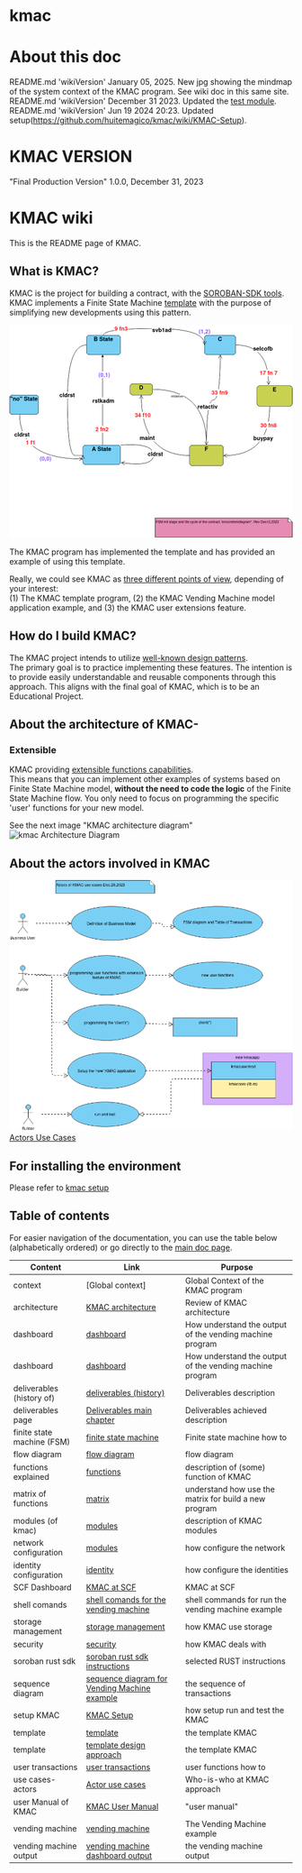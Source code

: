 # kmac
# About this doc 
README.md 'wikiVersion' January 05, 2025. New jpg showing the mindmap of the system context of the KMAC program. See wiki doc in this same site. <br />
README.md 'wikiVersion' December 31 2023. Updated the [test module](https://github.com/huitemagico/kmac/wiki/test-module). <br />
README.md 'wikiVersion' Jun 19 2024 20:23. Updated setup(https://github.com/huitemagico/kmac/wiki/KMAC-Setup). <br />
# KMAC VERSION
"Final Production Version" 1.0.0, December 31, 2023
# KMAC wiki
This is the README page of KMAC.<br>
 

## What is KMAC?
KMAC is the project for building a contract, with the [SOROBAN-SDK tools](https://soroban.stellar.org/).<br>
KMAC implements a Finite State Machine [template](https://github.com/huitemagico/kmac/wiki/Design-Patterns#design-the-template-approach) with the purpose of simplifying new developments using this pattern.<br>

![Vending Machine Example](https://github.com/huitemagico/kmac/blob/main/pictures/kmcorefsmdiagram10.vpd.png)

The KMAC program has implemented the template and has provided an example of using this template. 

Really, we could see KMAC as [three different points of view](https://github.com/huitemagico/kmac/wiki/KMAC-User-Manual#what-is-kmac-the-three-views-of-kmac-), depending of your interest:<br>
(1) The KMAC template program, (2) the KMAC Vending Machine model application example, and (3) the KMAC user extensions feature.

## How do I build KMAC?
The KMAC project intends to utilize [well-known design patterns](https://github.com/huitemagico/kmac/wiki/Design-Patterns).<br>
The primary goal is to practice implementing these features. The intention is to provide easily understandable and reusable components through this approach. This aligns with the final goal of KMAC, which is to be an Educational Project.

## About the architecture of KMAC-
### Extensible
KMAC providing [extensible functions capabilities](https://github.com/huitemagico/kmac/wiki/KMAC%E2%80%90extending-feature:-How-add-user-functions).<br>
This means that you can implement other examples of systems based on Finite State Machine model,  **without the need to code the logic** of the Finite State Machine flow. You only need to focus on programming the specific 'user' functions for your new model.

See the next image "KMAC architecture diagram"
![kmac Architecture Diagram](https://github.com/huitemagico/kmac/blob/main/pictures/kmac03.vpd.png)

## About the actors involved in KMAC
![Actor use cases](https://github.com/huitemagico/kmac/blob/main/pictures/actorsusecases.vpd.png)
[Actors Use Cases](https://github.com/huitemagico/kmac/wiki/KMAC-actors-use-cases)

## For installing the environment 
Please refer to [kmac setup](https://github.com/huitemagico/kmac/wiki/KMAC-Setup)

## Table of contents 
For easier navigation of the documentation, you can use the table below (alphabetically ordered) or go directly to the [main doc page](https://github.com/huitemagico/kmac/wiki).

| Content| Link |Purpose|
| --- | --- |---|
| context |[Global context] | Global Context of the KMAC program|
| architecture| [KMAC architecture](https://github.com/huitemagico/kmac/wiki/KMAC%E2%80%90technical-description#the-kmac-architecture-diagram) |Review of KMAC architecture|
|dashboard| [dashboard](https://github.com/huitemagico/kmac/wiki/Design-Patterns#coding-the-kmac-dashboard-utility-for-inspecting-results) |How understand the output of the vending machine program|
|dashboard| [dashboard](https://github.com/huitemagico/kmac/wiki/KMAC-User-Manual#the-vending-machine-example-version-december-19-2023-output-example-and-explanation) |How understand the output of the vending machine program|
|deliverables (history of)| [deliverables (history)](https://github.com/huitemagico/kmac/wiki/Deliverables-proposal) |Deliverables description|
|deliverables page| [Deliverables main chapter ](https://github.com/huitemagico/kmac/wiki#deliverables) |Deliverables achieved description|
|finite state machine (FSM)| [finite state machine](https://github.com/huitemagico/kmac/wiki/KMAC%E2%80%90extending-feature:-How-add-user-functions#the-complete-fsm-diagram-of-the-vending-machine) |Finite state machine how to|
|flow diagram| [flow diagram](https://github.com/huitemagico/kmac/wiki/KMAC%E2%80%90technical-description#the-flow-diagram-of-kmac) |flow diagram|
|functions explained| [functions](https://github.com/huitemagico/kmac/wiki/KMAC%E2%80%90technical-description#some-functions-explained) |description of (some) function of KMAC|
|matrix of functions| [matrix](https://github.com/huitemagico/kmac/wiki/KMAC%E2%80%90extending-feature:-How-add-user-functions#m-a-t-r-i-x-n-u-m) |understand how use the matrix for build a new program |
|modules (of kmac)| [modules](https://github.com/huitemagico/kmac/wiki/KMAC%E2%80%90technical-description#modules) |description of KMAC modules|
|network configuration| [modules](https://github.com/huitemagico/kmac/wiki/Configuring-network-and-identity#how-to-configure-network-and-identity) |how configure the network|
|identity configuration| [identity](https://github.com/huitemagico/kmac/wiki/Configuring-network-and-identity#how-to-configure-network-and-identity) |how configure the identities|
|SCF Dashboard | [KMAC at SCF](https://dashboard.communityfund.stellar.org/scfawards/scf-20/panelreview/suggestion/103) |KMAC at SCF|
|shell comands| [shell comands for the vending machine](https://github.com/huitemagico/kmac/wiki/KMAC-User-Manual#the-vending-machine-example-the-sequence-of-command-shell-transactions-takeaways) |shell commands for run the vending machine example|
|storage management| [storage management](https://github.com/huitemagico/kmac/wiki/KMAC%E2%80%90technical-description#storage-management-use-cases) |how KMAC use storage|
|security| [security](https://github.com/huitemagico/kmac/wiki/KMAC%E2%80%90technical-description#notes-about-security-and-require_auth) |how KMAC deals with|
|soroban rust sdk| [soroban rust sdk instructions](https://github.com/huitemagico/kmac/wiki/KMAC%E2%80%90technical-description#soroban-sdk-rust-instructions) |selected RUST instructions |
|sequence diagram | [sequence diagram for Vending Machine example](https://github.com/huitemagico/kmac/wiki/KMAC-User-Manual#vending-machine-example-sequence-diagram) |the sequence of transactions|
| setup KMAC | [KMAC Setup](https://github.com/huitemagico/kmac/wiki/KMAC-Setup) |how setup run and test the KMAC|
|template| [template](https://github.com/huitemagico/kmac/wiki/KMAC-User-Manual#c-how-to-extend-the-template) |the template KMAC|
|template| [template design approach](https://github.com/huitemagico/kmac/wiki/Design-Patterns#design-the-template-approach) |the template KMAC|
|user transactions| [user transactions](https://github.com/huitemagico/kmac/wiki/KMAC%E2%80%90technical-description#the-function11-function12-at-kmacusermodrs) |user functions how to|
|use cases-actors|[Actor use cases](https://github.com/huitemagico/kmac/wiki/KMAC-actors-use-cases)|Who-is-who at KMAC approach|
|user Manual of KMAC| [KMAC User Manual](https://github.com/huitemagico/kmac/wiki/KMAC-User-Manual) |"user manual"|
|vending machine| [vending machine](https://github.com/huitemagico/kmac/wiki/KMAC-User-Manual#b-the-example-of-the-vending-machine) |The Vending Machine example|
|vending machine output| [vending machine dashboard output](https://github.com/huitemagico/kmac/wiki/KMAC-User-Manual#the-vending-machine-example-version-december-19-2023-output-example-and-explanation) |the vending machine output|

